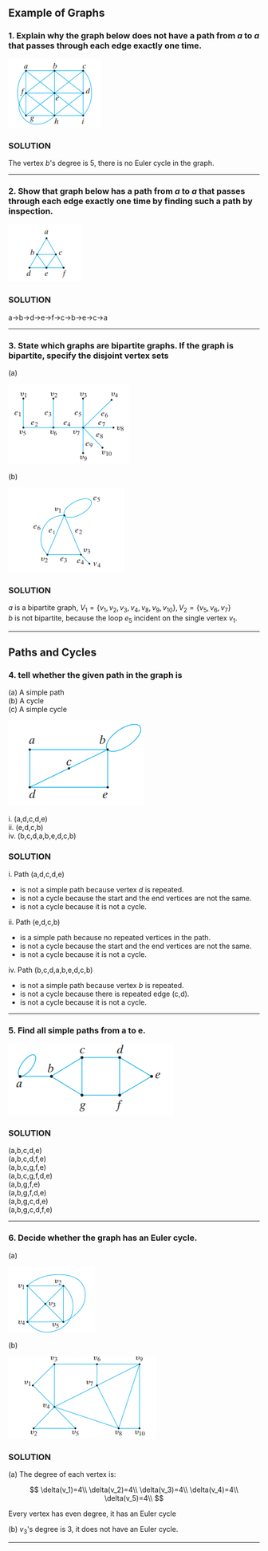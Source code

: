 ## Example of Graphs

### 1. Explain why the graph below does not have a path from *a* to *a* that passes through each edge exactly one time.

![8.1.6](./8.1.6.png)

### SOLUTION
The vertex $b$'s degree is 5, there is no Euler cycle in the graph.

---

### 2. Show that graph below has a path from *a* to *a* that passes through each edge exactly one time by finding such a path by inspection.

![8.1.10](./8.1.10.png)

### SOLUTION

a->b->d->e->f->c->b->e->c->a

---

### 3. State which graphs are bipartite graphs. If the graph is bipartite, specify the disjoint vertex sets
(a) 

![8.1.18](./8.1.18.png)

(b)

 ![8.1.21](./8.1.21.png)

### SOLUTION
$a$ is a bipartite graph, $V_1=\lbrace v_1, v_2, v_3, v_4, v_8, v_9, v_{10} \rbrace, V_2=\lbrace v_5, v_6, v_7 \rbrace$  
$b$ is not bipartite, because the loop $e_5$ incident on the single vertex $v_1$.

---



## Paths and Cycles

### 4. tell whether the given path in the graph is
(a) A simple path  
(b) A cycle  
(c) A simple cycle  

![8.2.2](./8.2.2.png)

i. (a,d,c,d,e)  
ii. (e,d,c,b)  
iv. (b,c,d,a,b,e,d,c,b)  

### SOLUTION
i. Path (a,d,c,d,e) 
- is not a simple path because vertex $d$ is repeated.
- is not a cycle because the start and the end vertices are not the same.
- is not a cycle because it is not a cycle.

ii. Path (e,d,c,b)
- is a simple path because no repeated vertices in the path.
- is not a cycle because the start and the end vertices are not the same.
- is not a cycle because it is not a cycle.

iv. Path (b,c,d,a,b,e,d,c,b)
- is not a simple path because vertex $b$ is repeated.
- is not a cycle because there is repeated edge (c,d).
- is not a cycle because it is not a cycle.

---

### 5. Find all simple paths from a to e.

![8.2.20](./8.2.20.png)

### SOLUTION
(a,b,c,d,e)  
(a,b,c,d,f,e)  
(a,b,c,g,f,e)  
(a,b,c,g,f,d,e)  
(a,b,g,f,e)  
(a,b,g,f,d,e)  
(a,b,g,c,d,e)  
(a,b,g,c,d,f,e)

---

### 6. Decide whether the graph has an Euler cycle.
(a)

![8.2.29](./8.2.29.png)

(b)

![8.2.30](./8.2.30.png)

### SOLUTION
(a) The degree of each vertex is:

$$
\delta(v_1)=4\\
\delta(v_2)=4\\
\delta(v_3)=4\\
\delta(v_4)=4\\
\delta(v_5)=4\\
$$

Every vertex has even degree, it has an Euler cycle

(b)
$v_3$'s degree is 3, it does not have an Euler cycle.

---